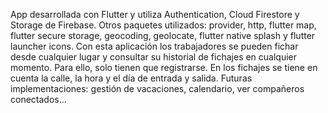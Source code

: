 App desarrollada con Flutter y utiliza Authentication, Cloud Firestore y Storage de Firebase.
Otros paquetes utilizados: provider, http, flutter map, flutter secure storage, geocoding, geolocate, flutter native splash y flutter launcher icons.
Con esta aplicación los trabajadores se pueden fichar desde cualquier lugar y consultar su historial de fichajes en cualquier momento. Para ello, solo tienen que registrarse. En los fichajes se tiene en cuenta la calle, la hora y el día de entrada y salida.
Futuras implementaciones: gestión de vacaciones, calendario, ver compañeros conectados...
